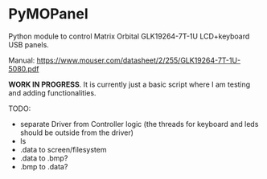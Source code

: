 # PyMOPanel
Python module to control Matrix Orbital GLK19264-7T-1U LCD+keyboard USB panels.

Manual: https://www.mouser.com/datasheet/2/255/GLK19264-7T-1U-5080.pdf

**WORK IN PROGRESS**. It is currently just a basic script where I am testing and adding functionalities.

TODO: 
 - separate Driver from Controller logic (the threads for keyboard and leds should be outside from the driver)
 - ls
 - .data to screen/filesystem
 - .data to .bmp?
 - .bmp to .data?
